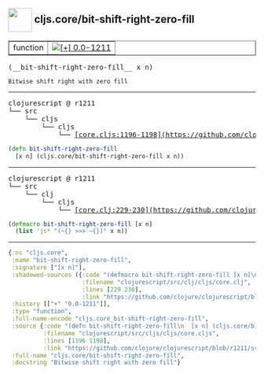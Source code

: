 ## <img width="48px" valign="middle" src="http://i.imgur.com/Hi20huC.png"> cljs.core/bit-shift-right-zero-fill

 <table border="1">
<tr>
<td>function</td>
<td><a href="https://github.com/cljsinfo/api-refs/tree/0.0-1211"><img valign="middle" alt="[+] 0.0-1211" src="https://img.shields.io/badge/+-0.0--1211-lightgrey.svg"></a> </td>
</tr>
</table>

 <samp>
(__bit-shift-right-zero-fill__ x n)<br>
</samp>

```
Bitwise shift right with zero fill
```

---

 <pre>
clojurescript @ r1211
└── src
    └── cljs
        └── cljs
            └── <ins>[core.cljs:1196-1198](https://github.com/clojure/clojurescript/blob/r1211/src/cljs/cljs/core.cljs#L1196-L1198)</ins>
</pre>

```clj
(defn bit-shift-right-zero-fill
  [x n] (cljs.core/bit-shift-right-zero-fill x n))
```


---

 <pre>
clojurescript @ r1211
└── src
    └── clj
        └── cljs
            └── <ins>[core.clj:229-230](https://github.com/clojure/clojurescript/blob/r1211/src/clj/cljs/core.clj#L229-L230)</ins>
</pre>

```clj
(defmacro bit-shift-right-zero-fill [x n]
  (list 'js* "(~{} >>> ~{})" x n))
```

---

```clj
{:ns "cljs.core",
 :name "bit-shift-right-zero-fill",
 :signature ["[x n]"],
 :shadowed-sources ({:code "(defmacro bit-shift-right-zero-fill [x n]\n  (list 'js* \"(~{} >>> ~{})\" x n))",
                     :filename "clojurescript/src/clj/cljs/core.clj",
                     :lines [229 230],
                     :link "https://github.com/clojure/clojurescript/blob/r1211/src/clj/cljs/core.clj#L229-L230"}),
 :history [["+" "0.0-1211"]],
 :type "function",
 :full-name-encode "cljs.core_bit-shift-right-zero-fill",
 :source {:code "(defn bit-shift-right-zero-fill\n  [x n] (cljs.core/bit-shift-right-zero-fill x n))",
          :filename "clojurescript/src/cljs/cljs/core.cljs",
          :lines [1196 1198],
          :link "https://github.com/clojure/clojurescript/blob/r1211/src/cljs/cljs/core.cljs#L1196-L1198"},
 :full-name "cljs.core/bit-shift-right-zero-fill",
 :docstring "Bitwise shift right with zero fill"}

```
